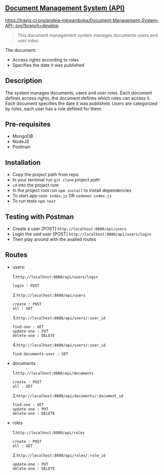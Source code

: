 ## [Document Management System (API)](https://github.com/andela-mkwamboka/Document-Management-System-API-)

https://travis-ci.org/andela-mkwamboka/Document-Management-System-API-.svg?branch=develop

>This document management system manages documents users and user roles.

The document:
  - Access rights according to roles
  - Specifies the date it was published

  ## Description

  The system manages documents, users and user roles. Each document defines access rights, the document defines which roles can access it.  Each document specifies the date it was published. Users are categorized by roles, each user has a role defined for them.

  ## Pre-requisites

  * MongoDB
  * NodeJS
  * Postman

  ## Installation

  * Copy the project path from repo
  * In your terminal run `git clone` _project path_
  * `cd` into the project root
  * In the project root run `npm install` to install dependencies
  * To start app `node index.js` OR `nodemon index.js`
  * To run tests `npm test`

  ## Testing with Postman

  * Create a user [POST] `http://localhost:8080/api/users`
  * Login the said user [POST] `http://localhost:8080/api/users/login`
  * Then play around with the availed routes

  ## Routes

  * users:

    1.`http://localhost:8080/api/users/login`

        login : POST

    2.`http://localhost:8080/api/users`

        create : POST
        all : GET

    3.`http://localhost:8080/api/users/:user_id`

        find-one : GET
        update-one : PUT
        delete-one : DELETE

    4.`http://localhost:8080/api/users/:user_id`

        find-documents-user : GET

  * documents

    1.`http://localhost:8080/api/documents`

        create : POST
        all : GET

    2.`http://localhost:8080/api/documents/:document_id`

        find-one : GET
        update-one : PUT
        delete-one : DELETE

  * roles

    1.`http://localhost:8080/api/roles`

        create : POST
        all : GET

    2.`http://localhost:8080/api/roles/:role_id`

        update-one : PUT
        delete-one : DELETE
